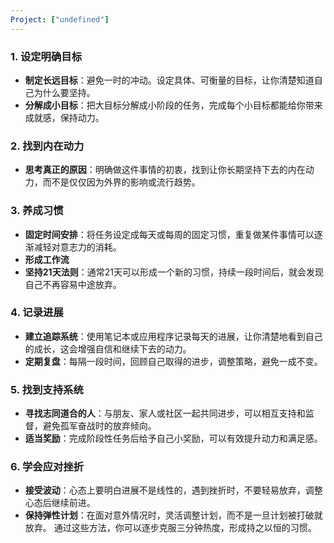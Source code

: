 ```yaml
---
Project: ["undefined"]
---
```

### 1. **设定明确目标**
- **制定长远目标**：避免一时的冲动。设定具体、可衡量的目标，让你清楚知道自己为什么要坚持。
- **分解成小目标**：把大目标分解成小阶段的任务，完成每个小目标都能给你带来成就感，保持动力。
### 2. **找到内在动力**
- **思考真正的原因**：明确做这件事情的初衷，找到让你长期坚持下去的内在动力，而不是仅仅因为外界的影响或流行趋势。
### 3. **养成习惯**
- **固定时间安排**：将任务设定成每天或每周的固定习惯，重复做某件事情可以逐渐减轻对意志力的消耗。
- **形成工作流**
- **坚持21天法则**：通常21天可以形成一个新的习惯，持续一段时间后，就会发现自己不再容易中途放弃。
### 4. **记录进展**
- **建立追踪系统**：使用笔记本或应用程序记录每天的进展，让你清楚地看到自己的成长，这会增强自信和继续下去的动力。
- **定期复盘**：每隔一段时间，回顾自己取得的进步，调整策略，避免一成不变。
### 5. **找到支持系统**
- **寻找志同道合的人**：与朋友、家人或社区一起共同进步，可以相互支持和监督，避免孤军奋战时的放弃倾向。
- **适当奖励**：完成阶段性任务后给予自己小奖励，可以有效提升动力和满足感。
### 6. **学会应对挫折**
- **接受波动**：心态上要明白进展不是线性的，遇到挫折时，不要轻易放弃，调整心态后继续前进。
- **保持弹性计划**：在面对意外情况时，灵活调整计划，而不是一旦计划被打破就放弃。
通过这些方法，你可以逐步克服三分钟热度，形成持之以恒的习惯。

